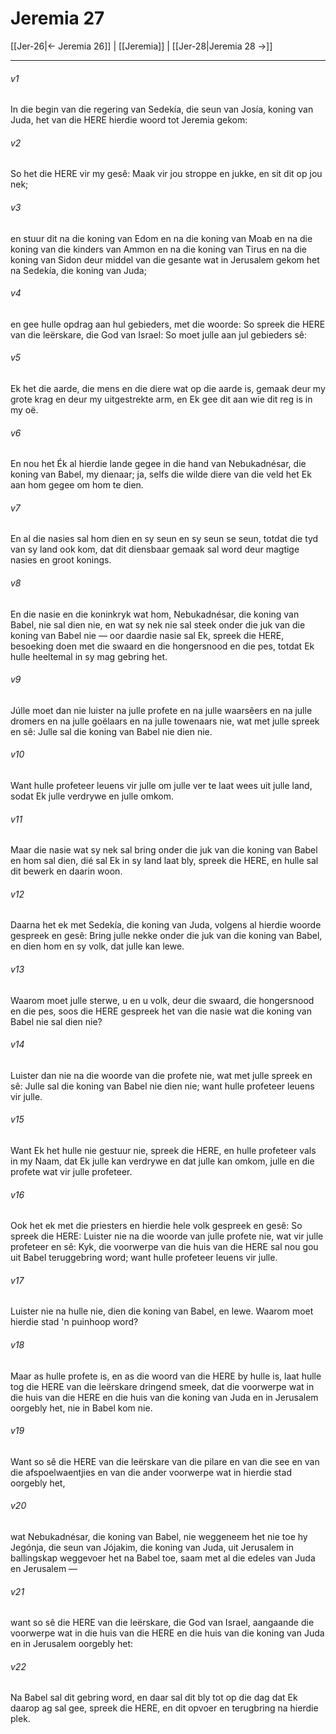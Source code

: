 # Jeremia 27

[[Jer-26|← Jeremia 26]] | [[Jeremia]] | [[Jer-28|Jeremia 28 →]]
***

###### v1
In die begin van die regering van Sedekía, die seun van Josía, koning van Juda, het van die HERE hierdie woord tot Jeremia gekom: 
###### v2
So het die HERE vir my gesê: Maak vir jou stroppe en jukke, en sit dit op jou nek; 
###### v3
en stuur dit na die koning van Edom en na die koning van Moab en na die koning van die kinders van Ammon en na die koning van Tirus en na die koning van Sidon deur middel van die gesante wat in Jerusalem gekom het na Sedekía, die koning van Juda; 
###### v4
en gee hulle opdrag aan hul gebieders, met die woorde: So spreek die HERE van die leërskare, die God van Israel: So moet julle aan jul gebieders sê: 
###### v5
Ek het die aarde, die mens en die diere wat op die aarde is, gemaak deur my grote krag en deur my uitgestrekte arm, en Ek gee dit aan wie dit reg is in my oë. 
###### v6
En nou het Ék al hierdie lande gegee in die hand van Nebukadnésar, die koning van Babel, my dienaar; ja, selfs die wilde diere van die veld het Ek aan hom gegee om hom te dien. 
###### v7
En al die nasies sal hom dien en sy seun en sy seun se seun, totdat die tyd van sy land ook kom, dat dit diensbaar gemaak sal word deur magtige nasies en groot konings. 
###### v8
En die nasie en die koninkryk wat hom, Nebukadnésar, die koning van Babel, nie sal dien nie, en wat sy nek nie sal steek onder die juk van die koning van Babel nie — oor daardie nasie sal Ek, spreek die HERE, besoeking doen met die swaard en die hongersnood en die pes, totdat Ek hulle heeltemal in sy mag gebring het. 
###### v9
Júlle moet dan nie luister na julle profete en na julle waarsêers en na julle dromers en na julle goëlaars en na julle towenaars nie, wat met julle spreek en sê: Julle sal die koning van Babel nie dien nie. 
###### v10
Want hulle profeteer leuens vir julle om julle ver te laat wees uit julle land, sodat Ek julle verdrywe en julle omkom. 
###### v11
Maar die nasie wat sy nek sal bring onder die juk van die koning van Babel en hom sal dien, dié sal Ek in sy land laat bly, spreek die HERE, en hulle sal dit bewerk en daarin woon. 
###### v12
Daarna het ek met Sedekía, die koning van Juda, volgens al hierdie woorde gespreek en gesê: Bring julle nekke onder die juk van die koning van Babel, en dien hom en sy volk, dat julle kan lewe. 
###### v13
Waarom moet julle sterwe, u en u volk, deur die swaard, die hongersnood en die pes, soos die HERE gespreek het van die nasie wat die koning van Babel nie sal dien nie? 
###### v14
Luister dan nie na die woorde van die profete nie, wat met julle spreek en sê: Julle sal die koning van Babel nie dien nie; want hulle profeteer leuens vir julle. 
###### v15
Want Ek het hulle nie gestuur nie, spreek die HERE, en hulle profeteer vals in my Naam, dat Ek julle kan verdrywe en dat julle kan omkom, julle en die profete wat vir julle profeteer. 
###### v16
Ook het ek met die priesters en hierdie hele volk gespreek en gesê: So spreek die HERE: Luister nie na die woorde van julle profete nie, wat vir julle profeteer en sê: Kyk, die voorwerpe van die huis van die HERE sal nou gou uit Babel teruggebring word; want hulle profeteer leuens vir julle. 
###### v17
Luister nie na hulle nie, dien die koning van Babel, en lewe. Waarom moet hierdie stad 'n puinhoop word? 
###### v18
Maar as hulle profete is, en as die woord van die HERE by hulle is, laat hulle tog die HERE van die leërskare dringend smeek, dat die voorwerpe wat in die huis van die HERE en die huis van die koning van Juda en in Jerusalem oorgebly het, nie in Babel kom nie. 
###### v19
Want so sê die HERE van die leërskare van die pilare en van die see en van die afspoelwaentjies en van die ander voorwerpe wat in hierdie stad oorgebly het, 
###### v20
wat Nebukadnésar, die koning van Babel, nie weggeneem het nie toe hy Jegónja, die seun van Jójakim, die koning van Juda, uit Jerusalem in ballingskap weggevoer het na Babel toe, saam met al die edeles van Juda en Jerusalem — 
###### v21
want so sê die HERE van die leërskare, die God van Israel, aangaande die voorwerpe wat in die huis van die HERE en die huis van die koning van Juda en in Jerusalem oorgebly het: 
###### v22
Na Babel sal dit gebring word, en daar sal dit bly tot op die dag dat Ek daarop ag sal gee, spreek die HERE, en dit opvoer en terugbring na hierdie plek. 
